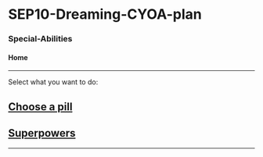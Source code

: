 # SEP10-Dreaming-CYOA-plan
### Special-Abilities
#### Home
---
Select what you want to do:
## [Choose a pill ](choose-2-pills/pill.md)
## [Superpowers](superpowers/get-struck-by-lightening.md/)

---
